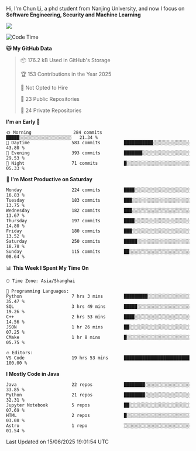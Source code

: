 Hi, I'm Chun Li, a phd student from Nanjing University, and now I focus on **Software Engineering, Security and Machine Learning**

<!--![GitHub Snake Light](https://github.com/pppppkun/pppppkun/blob/output/github-snake.svg#gh-light-mode-only)-->
<!--![GitHub Snake dark](https://github.com/pppppkun/pppppkun/blob/output/github-snake-dark.svg#gh-dark-mode-only)-->

![](https://komarev.com/ghpvc/?username=pppppkun)
<!--START_SECTION:waka-->
![Code Time](http://img.shields.io/badge/Code%20Time-2%2C167%20hrs%2022%20mins-blue)

**🐱 My GitHub Data** 

> 📦 176.2 kB Used in GitHub's Storage 
 > 
> 🏆 153 Contributions in the Year 2025
 > 
> 🚫 Not Opted to Hire
 > 
> 📜 23 Public Repositories 
 > 
> 🔑 24 Private Repositories 
 > 
**I'm an Early 🐤** 

```text
🌞 Morning                284 commits         █████░░░░░░░░░░░░░░░░░░░░   21.34 % 
🌆 Daytime                583 commits         ███████████░░░░░░░░░░░░░░   43.80 % 
🌃 Evening                393 commits         ███████░░░░░░░░░░░░░░░░░░   29.53 % 
🌙 Night                  71 commits          █░░░░░░░░░░░░░░░░░░░░░░░░   05.33 % 
```
📅 **I'm Most Productive on Saturday** 

```text
Monday                   224 commits         ████░░░░░░░░░░░░░░░░░░░░░   16.83 % 
Tuesday                  183 commits         ███░░░░░░░░░░░░░░░░░░░░░░   13.75 % 
Wednesday                182 commits         ███░░░░░░░░░░░░░░░░░░░░░░   13.67 % 
Thursday                 197 commits         ████░░░░░░░░░░░░░░░░░░░░░   14.80 % 
Friday                   180 commits         ███░░░░░░░░░░░░░░░░░░░░░░   13.52 % 
Saturday                 250 commits         █████░░░░░░░░░░░░░░░░░░░░   18.78 % 
Sunday                   115 commits         ██░░░░░░░░░░░░░░░░░░░░░░░   08.64 % 
```


📊 **This Week I Spent My Time On** 

```text
🕑︎ Time Zone: Asia/Shanghai

💬 Programming Languages: 
Python                   7 hrs 3 mins        █████████░░░░░░░░░░░░░░░░   35.47 % 
SQL                      3 hrs 49 mins       █████░░░░░░░░░░░░░░░░░░░░   19.26 % 
C++                      2 hrs 53 mins       ████░░░░░░░░░░░░░░░░░░░░░   14.56 % 
JSON                     1 hr 26 mins        ██░░░░░░░░░░░░░░░░░░░░░░░   07.25 % 
CMake                    1 hr 8 mins         █░░░░░░░░░░░░░░░░░░░░░░░░   05.75 % 

🔥 Editors: 
VS Code                  19 hrs 53 mins      █████████████████████████   100.00 % 
```

**I Mostly Code in Java** 

```text
Java                     22 repos            ████████░░░░░░░░░░░░░░░░░   33.85 % 
Python                   21 repos            ████████░░░░░░░░░░░░░░░░░   32.31 % 
Jupyter Notebook         5 repos             ██░░░░░░░░░░░░░░░░░░░░░░░   07.69 % 
HTML                     2 repos             █░░░░░░░░░░░░░░░░░░░░░░░░   03.08 % 
Astro                    1 repo              ░░░░░░░░░░░░░░░░░░░░░░░░░   01.54 % 
```




 Last Updated on 15/06/2025 19:01:54 UTC
<!--END_SECTION:waka-->

